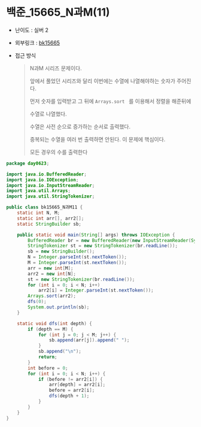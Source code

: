 # 백준_15665_N과M(11)

- 난이도 : 실버 2

- 외부링크 : [bk15665](https://www.acmicpc.net/problem/15665)

- 접근 방식

  > N과M 시리즈 문제이다.
  >
  > 앞에서 풀었던 시리즈와 달리 이번에는 수열에 나열해야하는 숫자가 주어진다.
  >
  > 먼저 숫자를 입력받고 그 뒤에 ```Arrays.sort ``` 를 이용해서 정렬을 해준뒤에
  >
  > 수열로 나열했다. 
  >
  > 수열은 사전 순으로 증가하는 순서로 출력했다.
  >
  > 중복되는 수열을 여러 번 출력하면 안된다. 이 문제에 핵심이다.
  >
  > 모든 경우의 수를 출력한다

```java
package day0623;

import java.io.BufferedReader;
import java.io.IOException;
import java.io.InputStreamReader;
import java.util.Arrays;
import java.util.StringTokenizer;

public class bk15665_N과M11 {
	static int N, M;
	static int arr[], arr2[];
	static StringBuilder sb;

	public static void main(String[] args) throws IOException {
		BufferedReader br = new BufferedReader(new InputStreamReader(System.in));
		StringTokenizer st = new StringTokenizer(br.readLine());
		sb = new StringBuilder();
		N = Integer.parseInt(st.nextToken());
		M = Integer.parseInt(st.nextToken());
		arr = new int[M];
		arr2 = new int[N];
		st = new StringTokenizer(br.readLine());
		for (int i = 0; i < N; i++)
			arr2[i] = Integer.parseInt(st.nextToken());
		Arrays.sort(arr2);
		dfs(0);
		System.out.println(sb);
	}

	static void dfs(int depth) {
		if (depth == M) {
			for (int j = 0; j < M; j++) {
				sb.append(arr[j]).append(" ");
			}
			sb.append("\n");
			return;
		}
		int before = 0;
		for (int i = 0; i < N; i++) {
			if (before != arr2[i]) {
				arr[depth] = arr2[i];
				before = arr2[i];
				dfs(depth + 1);
			}
		}
	}
}

```



